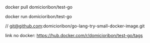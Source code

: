 
docker pull domicioribon/test-go

docker run domicioribon/test-go

// git@github.com:domicioribon/go-lang-try-small-docker-image.git

link no docker: https://hub.docker.com/r/domicioribon/test-go/tags